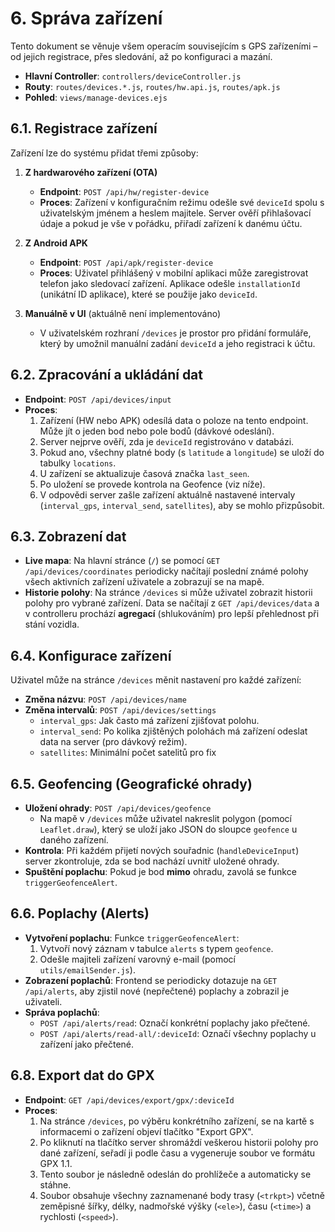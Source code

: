 # 6. Správa zařízení

Tento dokument se věnuje všem operacím souvisejícím s GPS zařízeními – od jejich registrace, přes sledování, až po konfiguraci a mazání.

- **Hlavní Controller**: `controllers/deviceController.js`
- **Routy**: `routes/devices.*.js`, `routes/hw.api.js`, `routes/apk.js`
- **Pohled**: `views/manage-devices.ejs`

## 6.1. Registrace zařízení

Zařízení lze do systému přidat třemi způsoby:

1.  **Z hardwarového zařízení (OTA)**
    - **Endpoint**: `POST /api/hw/register-device`
    - **Proces**: Zařízení v konfiguračním režimu odešle své `deviceId` spolu s uživatelským jménem a heslem majitele. Server ověří přihlašovací údaje a pokud je vše v pořádku, přiřadí zařízení k danému účtu.

2.  **Z Android APK**
    - **Endpoint**: `POST /api/apk/register-device`
    - **Proces**: Uživatel přihlášený v mobilní aplikaci může zaregistrovat telefon jako sledovací zařízení. Aplikace odešle `installationId` (unikátní ID aplikace), které se použije jako `deviceId`.

3.  **Manuálně v UI** (aktuálně není implementováno)
    - V uživatelském rozhraní `/devices` je prostor pro přidání formuláře, který by umožnil manuální zadání `deviceId` a jeho registraci k účtu.

## 6.2. Zpracování a ukládání dat

- **Endpoint**: `POST /api/devices/input`
- **Proces**:
  1.  Zařízení (HW nebo APK) odesílá data o poloze na tento endpoint. Může jít o jeden bod nebo pole bodů (dávkové odeslání).
  2.  Server nejprve ověří, zda je `deviceId` registrováno v databázi.
  3.  Pokud ano, všechny platné body (s `latitude` a `longitude`) se uloží do tabulky `locations`.
  4.  U zařízení se aktualizuje časová značka `last_seen`.
  5.  Po uložení se provede kontrola na Geofence (viz níže).
  6.  V odpovědi server zašle zařízení aktuálně nastavené intervaly (`interval_gps`, `interval_send`, `satellites`), aby se mohlo přizpůsobit.

## 6.3. Zobrazení dat

- **Live mapa**: Na hlavní stránce (`/`) se pomocí `GET /api/devices/coordinates` periodicky načítají poslední známé polohy všech aktivních zařízení uživatele a zobrazují se na mapě.
- **Historie polohy**: Na stránce `/devices` si může uživatel zobrazit historii polohy pro vybrané zařízení. Data se načítají z `GET /api/devices/data` a v controlleru prochází **agregací** (shlukováním) pro lepší přehlednost při stání vozidla.

## 6.4. Konfigurace zařízení

Uživatel může na stránce `/devices` měnit nastavení pro každé zařízení:

- **Změna názvu**: `POST /api/devices/name`
- **Změna intervalů**: `POST /api/devices/settings`
  - `interval_gps`: Jak často má zařízení zjišťovat polohu.
  - `interval_send`: Po kolika zjištěných polohách má zařízení odeslat data na server (pro dávkový režim).
  - `satellites`: Minimální počet satelitů pro fix

## 6.5. Geofencing (Geografické ohrady)

- **Uložení ohrady**: `POST /api/devices/geofence`
  - Na mapě v `/devices` může uživatel nakreslit polygon (pomocí `Leaflet.draw`), který se uloží jako JSON do sloupce `geofence` u daného zařízení.
- **Kontrola**: Při každém přijetí nových souřadnic (`handleDeviceInput`) server zkontroluje, zda se bod nachází uvnitř uložené ohrady.
- **Spuštění poplachu**: Pokud je bod **mimo** ohradu, zavolá se funkce `triggerGeofenceAlert`.

## 6.6. Poplachy (Alerts)

- **Vytvoření poplachu**: Funkce `triggerGeofenceAlert`:
  1.  Vytvoří nový záznam v tabulce `alerts` s typem `geofence`.
  2.  Odešle majiteli zařízení varovný e-mail (pomocí `utils/emailSender.js`).
- **Zobrazení poplachů**: Frontend se periodicky dotazuje na `GET /api/alerts`, aby zjistil nové (nepřečtené) poplachy a zobrazil je uživateli.
- **Správa poplachů**:
  - `POST /api/alerts/read`: Označí konkrétní poplachy jako přečtené.
  - `POST /api/alerts/read-all/:deviceId`: Označí všechny poplachy u zařízení jako přečtené.

## 6.8. Export dat do GPX

- **Endpoint**: `GET /api/devices/export/gpx/:deviceId`
- **Proces**: 
  1. Na stránce `/devices`, po výběru konkrétního zařízení, se na kartě s informacemi o zařízení objeví tlačítko "Export GPX".
  2. Po kliknutí na tlačítko server shromáždí veškerou historii polohy pro dané zařízení, seřadí ji podle času a vygeneruje soubor ve formátu GPX 1.1.
  3. Tento soubor je následně odeslán do prohlížeče a automaticky se stáhne.
  4. Soubor obsahuje všechny zaznamenané body trasy (`<trkpt>`) včetně zeměpisné šířky, délky, nadmořské výšky (`<ele>`), času (`<time>`) a rychlosti (`<speed>`).
